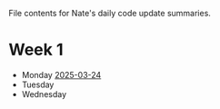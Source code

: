 File contents for Nate's daily code update summaries.
# Week 1
- Monday [2025-03-24](Documentation/Daily_Code_Updates/Nate/2025-03-24_summary.md)
- Tuesday
- Wednesday
